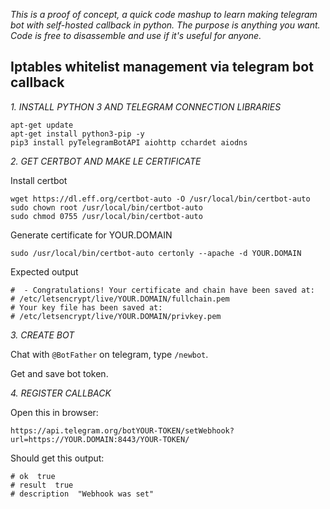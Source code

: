*This is a proof of concept, a quick code mashup to learn making telegram bot with self-hosted callback in python. The purpose is anything you want. Code is free to disassemble and use if it's useful for anyone.*

## Iptables whitelist management via telegram bot callback

*1. INSTALL PYTHON 3 AND TELEGRAM CONNECTION LIBRARIES*

```
apt-get update
apt-get install python3-pip -y
pip3 install pyTelegramBotAPI aiohttp cchardet aiodns
```

*2. GET CERTBOT AND MAKE LE CERTIFICATE*

Install certbot

```
wget https://dl.eff.org/certbot-auto -O /usr/local/bin/certbot-auto
sudo chown root /usr/local/bin/certbot-auto
sudo chmod 0755 /usr/local/bin/certbot-auto
```

Generate certificate for YOUR.DOMAIN

```
sudo /usr/local/bin/certbot-auto certonly --apache -d YOUR.DOMAIN
```

Expected output

```
#  - Congratulations! Your certificate and chain have been saved at:
# /etc/letsencrypt/live/YOUR.DOMAIN/fullchain.pem
# Your key file has been saved at:
# /etc/letsencrypt/live/YOUR.DOMAIN/privkey.pem
```

*3. CREATE BOT*

Chat with `@BotFather` on telegram, type `/newbot`.

Get and save bot token.

*4. REGISTER CALLBACK*

Open this in browser: 

`https://api.telegram.org/botYOUR-TOKEN/setWebhook?url=https://YOUR.DOMAIN:8443/YOUR-TOKEN/`

Should get this output:
```
# ok  true
# result  true
# description  "Webhook was set"
```
